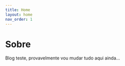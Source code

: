 ```yaml
---
title: Home
layout: home
nav_order: 1
---
```


# Sobre

Blog teste, provavelmente vou mudar tudo aqui ainda...

